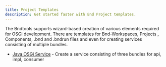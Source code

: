 ```yaml
---
title: Project Templates
description: Get started faster with Bnd Project templates.
---
```


The Bndtools supports wizard-based creation of various elements required for OSGi development. There are templates for Bnd-Workspaces, Projects , Components, .bnd and .bndrun files and even for creating services consisting of multiple bundles.

- [Java OSGi Service](templates-osgi-service.html) - Create a service consisting of three bundles for api, impl, consumer

